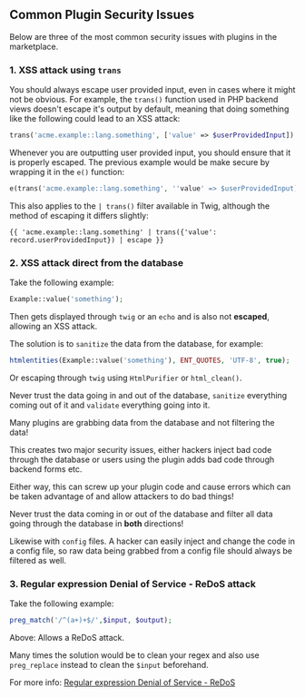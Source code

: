 ## Common Plugin Security Issues

Below are three of the most common security issues with plugins in the marketplace.

### 1. XSS attack using `trans`

You should always escape user provided input, even in cases where it might not be obvious. For example, the `trans()` function used in PHP backend views doesn't escape it's output by default, meaning that doing something like the following could lead to an XSS attack:

```php
trans('acme.example::lang.something', ['value' => $userProvidedInput])
```

Whenever you are outputting user provided input, you should ensure that it is properly escaped. The previous example would be make secure by wrapping it in the `e()` function:

```php
e(trans('acme.example::lang.something', ''value' => $userProvidedInput]);
```

This also applies to the `| trans()` filter available in Twig, although the method of escaping it differs slightly:

```twig
{{ 'acme.example::lang.something' | trans({'value': record.userProvidedInput}) | escape }}
```

### 2. XSS attack direct from the database

Take the following example:

```php
Example::value('something');
```

Then gets displayed through `twig` or an `echo` and is also not **escaped**,  allowing an XSS attack.

The solution is to `sanitize` the data from the database, for example:

```php
htmlentities(Example::value('something'), ENT_QUOTES, 'UTF-8', true);
```

Or escaping through `twig` using `HtmlPurifier` or `html_clean()`.

Never trust the data going in and out of the database, `sanitize` everything coming out of it and `validate` everything going into it.

Many plugins are grabbing data from the database and not filtering the data!

This creates two major security issues, either hackers inject bad code through the database or users using the plugin adds bad code through backend forms etc.

Either way, this can screw up your plugin code and cause errors which can be taken advantage of and allow attackers to do bad things!

Never trust the data coming in or out of the database and filter all data going through the database in **both** directions!

Likewise with `config` files. A hacker can easily inject and change the code in a config file, so raw data being grabbed from a config file should always be filtered as well.

### 3. Regular expression Denial of Service - ReDoS attack

Take the following example:

```php
preg_match('/^(a+)+$/',$input, $output);
```

Above: Allows a ReDoS attack.

Many times the solution would be to clean your regex and also use `preg_replace` instead to clean the `$input` beforehand.

For more info: [Regular expression Denial of Service - ReDoS](https://owasp.org/www-community/attacks/Regular_expression_Denial_of_Service_-_ReDoS)
